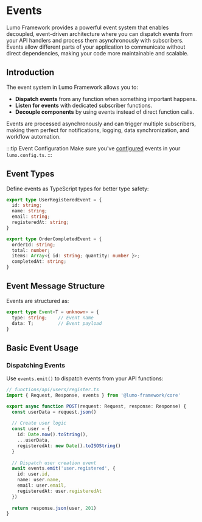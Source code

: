 # Events

Lumo Framework provides a powerful event system that enables decoupled, event-driven architecture where you can dispatch events from your API handlers and process them asynchronously with subscribers. Events allow different parts of your application to communicate without direct dependencies, making your code more maintainable and scalable.

## Introduction

The event system in Lumo Framework allows you to:

- **Dispatch events** from any function when something important happens.
- **Listen for events** with dedicated subscriber functions.
- **Decouple components** by using events instead of direct function calls.

Events are processed asynchronously and can trigger multiple subscribers, making them perfect for notifications, logging, data synchronization, and workflow automation.

:::tip Event Configuration
Make sure you've [configured](/master/configuration#events) events in your `lumo.config.ts`.
:::

## Event Types

Define events as TypeScript types for better type safety:

```typescript
export type UserRegisteredEvent = {
  id: string;
  name: string;
  email: string;
  registeredAt: string;
}

export type OrderCompletedEvent = {
  orderId: string;
  total: number;
  items: Array<{ id: string; quantity: number }>;
  completedAt: string;
}
```

## Event Message Structure

Events are structured as:

```typescript
export type Event<T = unknown> = {
  type: string;    // Event name
  data: T;         // Event payload
}
```

## Basic Event Usage

### Dispatching Events

Use `events.emit()` to dispatch events from your API functions:

```typescript
// functions/api/users/register.ts
import { Request, Response, events } from '@lumo-framework/core'

export async function POST(request: Request, response: Response) {
  const userData = request.json()
  
  // Create user logic
  const user = {
    id: Date.now().toString(),
    ...userData,
    registeredAt: new Date().toISOString()
  }
  
  // Dispatch user creation event
  await events.emit('user.registered', {
    id: user.id,
    name: user.name,
    email: user.email,
    registeredAt: user.registeredAt
  })
  
  return response.json(user, 201)
}
```
